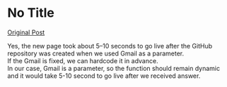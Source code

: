 # No Title

[Original Post](https://discourse.onlinedegree.iitm.ac.in/t/169029/677)

<p>Yes, the new page took about 5–10 seconds to go live after the GitHub repository was created when we used Gmail as a parameter.<br>
If the Gmail is fixed, we can hardcode it in advance.<br>
In our case, Gmail is a parameter, so the function should remain dynamic and it would take 5-10 second to go live after we received answer.</p>